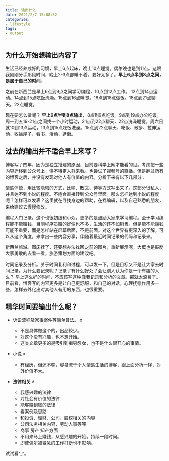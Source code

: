 ```yaml
---
title: 输出什么
date: 2021/2/7 15:08:32
categories: 
- lifestyle
tags:
- output
---
```

## 为什么开始想输出内容了
生活已经养成好的习惯，早上6点起床，晚上10点睡觉。偶尔晚也是到11点。这跟我刚刚分手那段时间，晚上2-3点都睡不着，要好太多了。**早上6点半到8点之间，是属于自己的时间**。

之前在新西兰是早上6点到9点之间学习编程，10点到12点工作。 12点到14点运动。14点到15点吃饭洗澡。15点到16点睡觉。16点到18点做饭。18点到21点聊天。22点睡觉。

现在要怎么做呢？ **早上6点半到8点输出**，8点到9点吃饭。9点到19点办公吃饭，周一到五19-21点之间找一个小时运动，21点到22点聊天，22点洗澡睡觉。周六日就10到13点运动，13点到15点吃饭洗澡。15点到22点聊天、吃饭、散步、拉伸运动、收拾屋子、看书、活动、逛街。

## 过去的输出并不适合早上来写？
博客写了四年，因为是独立搭建的原因，目前要科学上网才能看的见。考虑把一些内容迁移到公众号上，供不特定人群来看。也尝试了视频号的直播。但是翻过所有的博客之后，并没有发现对他人有价值的内容。分析下来有以下几部分：

情感体悟，用比较隐晦的方式，比喻、散文、诗等方式写出来了。这部分很私人，并且达不到小说的程度。不适合直接转到公众号里面。那么怎样达到小说的程度呢？怎样可以发表？这里就在寻找身边的帮助，在找编辑，以及自己熟悉的朋友，来给建议去慢慢修改。

编程入门记录。这个也很初级和小众，更多的是鼓励大家来学习编程。至于学习编程能不能赚钱，目测程序员赚的好像也不多，生活的还不如销售。但是能不能赚钱可能不重要，而是怎样站在屏幕后面，不是前面。对这个世界有更深入的了解。可以从这个角度，来拿出一些内容分享，伴随着最近时间记录的代码和记录来。

新西兰旅游。图床挂了，还要想办法找回之前的图片，重新展示呢，大概也是鼓励大家勇敢的去看一看，旅游策划方面的建议吧。

时间记录及分析。关于时间复利和过程，可以发一下。但是目标又不是让大家去时间记录。为什么要记录呢？记录了有什么好处？会让别人认为你是一个有趣的人么？
早上这么好的时间，不应该写这种自我记录和分析的文章。那就太浪费了。目前看，博客写的内容更多是让自己更舒服，和自己的对话。心理抚慰作用多一些，怎样去外化出对其他人有用的东西，也很重要。

## 精华时间要输出什么呢？
- 诉讼流程及家事案件等简单普法。 x
	- 不是具体做这个的，出品较少。
	- 对这个没有兴趣，也不想开始。
	- 这类文章更多的是吸引到痴男怨女，也不是什么很开心的事情。

- 小说 x
	- 有经历，但还不够，容易流于个人情感生活的博客，跟上面分析一样，对外价值不大。
- **法律相关** √
	- 我感兴趣的法律
	- 对社会有价值的法律
	- 能够赚到钱的法律
	- 看案例及思路
	- 和投资、理财、公司、股权相关的内容
	- 公司法务相关内容，劳动人事等等
	- 商事 房产 知产方面
	- 不用来马上赚钱，从感兴趣的开始。持续一段时间。
	- 即使偶尔被紧急的工作打断也不影响。

试试看^_^。